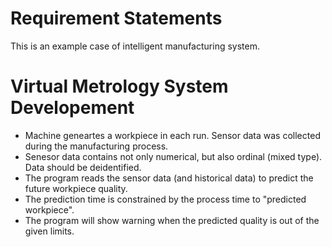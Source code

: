 # Requirement Statements
This is an example case of intelligent manufacturing system.

# Virtual Metrology System Developement
- Machine geneartes a workpiece in each run. Sensor data was collected during the manufacturing process.
- Senesor data contains not only numerical, but also ordinal (mixed type). Data should be deidentified.
- The program reads the sensor data (and historical data) to predict the future workpiece quality.
- The prediction time is constrained by the process time to "predicted workpiece".
- The program will show warning when the predicted quality is out of the given limits.
